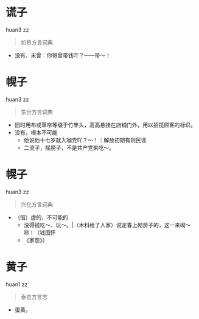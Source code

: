 # 谎子
huan3 zz
> 如皋方言词典
- 没有、未曾：你哿曾带钱吖？——带～！

# 幌子
huan3 zz
> 东台方言词典
- 旧时用布或草帘等缀于竹竿头，高高悬挂在店铺门外，用以招揽顾客的标识。
- 没有，根本不可能
  - 他说他十七岁就入咖党吖？～！｜解放初期有则民谣
  - 二流子，摇膀子，不是共产党来吃～。

# 幌子
huan3 zz
> 兴化方言词典
- （借）虚的，不可能的
  - 没得钱吃～、玩～。|（木料给了人家）说定春上砌房子的，这一来砌～唦！（钱国怀
  - 《家怨》）

# 黄子
huan1 zz
> 泰县方言志
- 蛋黄。
